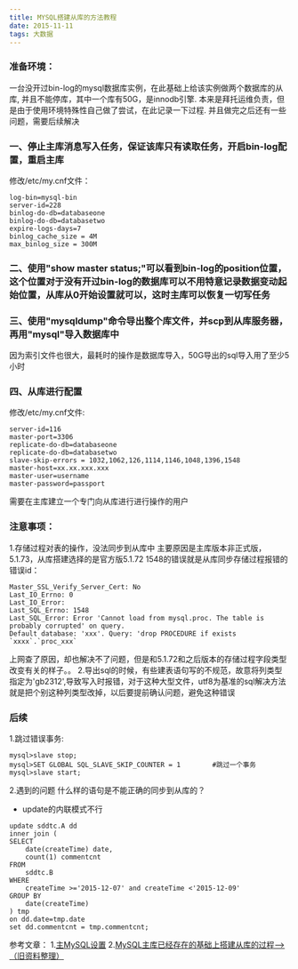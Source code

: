 ```yaml
---
title: MYSQL搭建从库的方法教程
date: 2015-11-11
tags: 大数据
---
```


### 准备环境：

一台没开过bin-log的mysql数据库实例，在此基础上给该实例做两个数据库的从库, 并且不能停库，其中一个库有50G，是innodb引擎. 本来是拜托运维负责，但是由于使用环境特殊性自己做了尝试，在此记录一下过程. 并且做完之后还有一些问题，需要后续解决

### 一、停止主库消息写入任务，保证该库只有读取任务，开启bin-log配置，重启主库

修改/etc/my.cnf文件：
```vim
log-bin=mysql-bin
server-id=228
binlog-do-db=databaseone
binlog-do-db=databasetwo
expire-logs-days=7
binlog_cache_size = 4M
max_binlog_size = 300M
```

### 二、使用"show master status;"可以看到bin-log的position位置，这个位置对于没有开过bin-log的数据库可以不用特意记录数据变动起始位置，从库从0开始设置就可以，这时主库可以恢复一切写任务

### 三、使用"mysqldump"命令导出整个库文件，并scp到从库服务器，再用"mysql"导入数据库中

因为索引文件也很大，最耗时的操作是数据库导入，50G导出的sql导入用了至少5小时

### 四、从库进行配置

修改/etc/my.cnf文件:
```vim
server-id=116
master-port=3306
replicate-do-db=databaseone
replicate-do-db=databasetwo
slave-skip-errors = 1032,1062,126,1114,1146,1048,1396,1548
master-host=xx.xx.xxx.xxx
master-user=username
master-password=passport
```
需要在主库建立一个专门向从库进行进行操作的用户

### 注意事项：

1.存储过程对表的操作，没法同步到从库中
主要原因是主库版本非正式版，5.1.73，从库搭建选择的是官方版5.1.72
1548的错误就是从库同步存储过程报错的错误id：
```vim
Master_SSL_Verify_Server_Cert: No
Last_IO_Errno: 0
Last_IO_Error:
Last_SQL_Errno: 1548
Last_SQL_Error: Error 'Cannot load from mysql.proc. The table is probably corrupted' on query.
Default database: 'xxx'. Query: 'drop PROCEDURE if exists `xxxx`.`proc_xxx`
```
上网查了原因，却也解决不了问题，但是和5.1.72和之后版本的存储过程字段类型改变有关的样子。。
2.导出sql的时候，有些建表语句写的不规范，故意将列类型指定为'gb2312',导致写入时报错，对于这种大型文件，utf8为基准的sql解决方法就是把个别这种列类型改掉，以后要提前确认问题，避免这种错误

### 后续

1.跳过错误事务:
```vim
mysql>slave stop;
mysql>SET GLOBAL SQL_SLAVE_SKIP_COUNTER = 1        #跳过一个事务
mysql>slave start;
```
2.遇到的问题
什么样的语句是不能正确的同步到从库的？
* update的内联模式不行
```vim
update sddtc.A dd
inner join (
SELECT
	date(createTime) date,
	count(1) commentcnt
FROM
	sddtc.B
WHERE
	createTime >='2015-12-07' and createTime <'2015-12-09'
GROUP BY
	date(createTime)
) tmp
on dd.date=tmp.date
set dd.commentcnt = tmp.commentcnt;
```

参考文章：
1.[主MySQL设置](http://faq.comsenz.com/library/system/serviceext/serviceext_slave.htm)
2.[MySQL主库已经存在的基础上搭建从库的过程--> （旧资料整理）](http://blog.csdn.net/mchdba/article/details/11354771)

